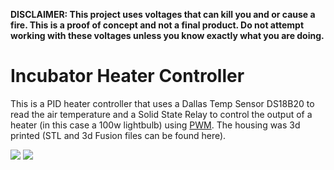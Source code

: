 
**DISCLAIMER: This project uses voltages that can kill you and or cause a fire.  This is a proof of concept and not a final product.  Do not attempt working with these voltages unless you know exactly what you are doing.**



# Incubator Heater Controller #

This is a PID heater controller that uses a Dallas Temp Sensor DS18B20 to read the air temperature and a Solid State Relay to control the output of a heater (in this case a 100w lightbulb) using [PWM](https://en.wikipedia.org/wiki/Pulse-width_modulation).  The housing was 3d printed (STL and 3d Fusion files can be found here).


![](https://bitbucket.org/jason955/esp32_pid/raw/master/examples/DallasTempSensor_and_PWM_SSR/Strip1.jpg)
![](https://bitbucket.org/jason955/esp32_pid/raw/master/examples/DallasTempSensor_and_PWM_SSR/Strip2.jpg)



